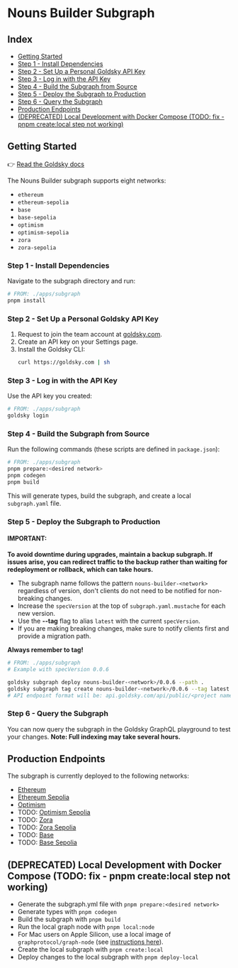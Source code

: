 # Nouns Builder Subgraph

## Index

- [Getting Started](#getting-started)
- [Step 1 - Install Dependencies](#step-1---install-dependencies)
- [Step 2 - Set Up a Personal Goldsky API Key](#step-2---set-up-a-personal-goldsky-api-key)
- [Step 3 - Log in with the API Key](#step-3---log-in-with-the-api-key)
- [Step 4 - Build the Subgraph from Source](#step-4---build-the-subgraph-from-source)
- [Step 5 - Deploy the Subgraph to Production](#step-5---deploy-the-subgraph-to-production)
- [Step 6 - Query the Subgraph](#step-6---query-the-subgraph)
- [Production Endpoints](#production-endpoints)
- [(DEPRECATED) Local Development with Docker Compose (TODO: fix - pnpm create:local step not working)](#local-development-with-docker-compose)

## Getting Started

👉 [Read the Goldsky docs](https://docs.goldsky.com/subgraphs/deploying-subgraphs)

The Nouns Builder subgraph supports eight networks:

- `ethereum`
- `ethereum-sepolia`
- `base`
- `base-sepolia`
- `optimism`
- `optimism-sepolia`
- `zora`
- `zora-sepolia`

### Step 1 - Install Dependencies

Navigate to the subgraph directory and run:

```bash
# FROM: ./apps/subgraph
pnpm install
```

### Step 2 - Set Up a Personal Goldsky API Key

1. Request to join the team account at [goldsky.com](https://goldsky.com).
2. Create an API key on your Settings page.
3. Install the Goldsky CLI:
   ```bash
   curl https://goldsky.com | sh
   ```

### Step 3 - Log in with the API Key

Use the API key you created:

```bash
# FROM: ./apps/subgraph
goldsky login
```

### Step 4 - Build the Subgraph from Source

Run the following commands (these scripts are defined in `package.json`):

```bash
# FROM: ./apps/subgraph
pnpm prepare:<desired network>
pnpm codegen
pnpm build
```

This will generate types, build the subgraph, and create a local `subgraph.yaml` file.

### Step 5 - Deploy the Subgraph to Production

#### IMPORTANT:

**To avoid downtime during upgrades, maintain a backup subgraph. If issues arise, you can redirect traffic to the backup rather than waiting for redeployment or rollback, which can take hours.**

- The subgraph name follows the pattern `nouns-builder-<network>` regardless of version, don't clients do not need to be notified for non-breaking changes.
- Increase the `specVersion` at the top of `subgraph.yaml.mustache` for each new version.
- Use the **--tag** flag to alias `latest` with the current `specVersion`.
- If you are making breaking changes, make sure to notify clients first and provide a migration path.

**Always remember to tag!**

```bash
# FROM: ./apps/subgraph
# Example with specVersion 0.0.6

goldsky subgraph deploy nouns-builder-<network>/0.0.6 --path .
goldsky subgraph tag create nouns-builder-<network>/0.0.6 --tag latest
# API endpoint format will be: api.goldsky.com/api/public/<project name>/subgraphs/nouns-builder-ethereum-sepolia/latest/gn
```

### Step 6 - Query the Subgraph

You can now query the subgraph in the Goldsky GraphQL playground to test your changes. **Note: Full indexing may take several hours.**

## Production Endpoints

The subgraph is currently deployed to the following networks:

- [Ethereum](https://api.goldsky.com/api/public/project_cm33ek8kjx6pz010i2c3w8z25/subgraphs/nouns-builder-ethereum/latest/gn)
- [Ethereum Sepolia](https://api.goldsky.com/api/public/project_cm33ek8kjx6pz010i2c3w8z25/subgraphs/nouns-builder-ethereum-sepolia/latest/gn)
- [Optimism](https://api.goldsky.com/api/public/project_cm33ek8kjx6pz010i2c3w8z25/subgraphs/nouns-builder-optimism/latest/gn)
- TODO: [Optimism Sepolia](https://api.goldsky.com/api/public/project_cm33ek8kjx6pz010i2c3w8z25/subgraphs/nouns-builder-optimism-sepolia/latest/gn)
- TODO: [Zora](https://api.goldsky.com/api/public/project_cm33ek8kjx6pz010i2c3w8z25/subgraphs/nouns-builder-zora/latest/gn)
- TODO: [Zora Sepolia](https://api.goldsky.com/api/public/project_cm33ek8kjx6pz010i2c3w8z25/subgraphs/nouns-builder-zora-sepolia/latest/gn)
- TODO: [Base](https://api.goldsky.com/api/public/project_cm33ek8kjx6pz010i2c3w8z25/subgraphs/nouns-builder-base/latest/gn)
- TODO: [Base Sepolia](https://api.goldsky.com/api/public/project_cm33ek8kjx6pz010i2c3w8z25/subgraphs/nouns-builder-base-sepolia/latest/gn)

## (DEPRECATED) Local Development with Docker Compose (TODO: fix - pnpm create:local step not working)

- Generate the subgraph.yml file with `pnpm prepare:<desired network>`
- Generate types with `pnpm codegen`
- Build the subgraph with `pnpm build`
- Run the local graph node with `pnpm local:node`
- For Mac users on Apple Silicon, use a local image of `graphprotocol/graph-node` (see [instructions here](https://github.com/graphprotocol/graph-node/tree/master/docker)).
- Create the local subgraph with `pnpm create:local`
- Deploy changes to the local subgraph with `pnpm deploy-local`
